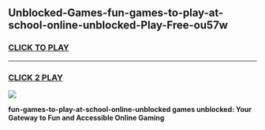 
## Unblocked-Games-fun-games-to-play-at-school-online-unblocked-Play-Free-ou57w
<h3>
<a href="https://premium76.site?title=fun-games-to-play-at-school-online-unblocked&ref=23A">CLICK TO PLAY</a></h3>
<hr>

<h3>
<a href="https://premium76.site?title=fun-games-to-play-at-school-online-unblocked&ref=23A">CLICK 2 PLAY</a>
  
</h3>

<a href="https://premium76.site?title=fun-games-to-play-at-school-online-unblocked&ref=23A"><img src="https://clearcache.store/games.png"></a>


**fun-games-to-play-at-school-online-unblocked games unblocked: Your Gateway to Fun and Accessible Online Gaming**
